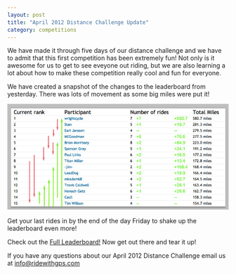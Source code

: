 ```yaml
---
layout: post
title: "April 2012 Distance Challenge Update"
category: competitions
---
```

We have made it through five days of our distance challenge and we have to admit that this first competition has been extremely fun! Not only is it awesome for us to get to see eveyone out riding, but we are also learning a lot about how to make these competition really cool and fun for everyone. 

We have created a snapshot of the changes to the leaderboard from yesterday. There was lots of movement as some big miles were put it!

<img class="postimage" src="/images/post_images/dayfivechanges.jpg">

Get your last rides in by the end of the day Friday to shake up the leaderboard even more!


Check out the <a href="http://ridewithgps.com/competitions/apr-2012-most-miles?utm_source=Blog&utm_medium=Social&utm_campaign=DailyPost">Full Leaderboard!</a> Now get out there and tear it up! 

If you have any questions about our April 2012 Distance Challenge email us at <a href="mailto:info@ridewithgps.com">info@ridewithgps.com</a>

